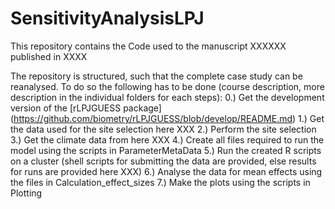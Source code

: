 # SensitivityAnalysisLPJ

This repository contains the Code used to the manuscript XXXXXX published in XXXX 

The repository is structured, such that the complete case study can be reanalysed.
To do so the following has to be done (course description, more description in the individual folders for each steps):
0.) Get the development version of the [rLPJGUESS package] (https://github.com/biometry/rLPJGUESS/blob/develop/README.md) 
1.) Get the data used for the site selection here XXX 
2.) Perform the site selection 
3.) Get the climate data from here XXX 
4.) Create all files required to run the model using the scripts in ParameterMetaData 
5.) Run the created R scripts on a cluster (shell scripts for submitting the data are provided, else results for runs are provided here XXX)
6.) Analyse the data for mean effects using the files in Calculation_effect_sizes
7.) Make the plots using the scripts in Plotting 

